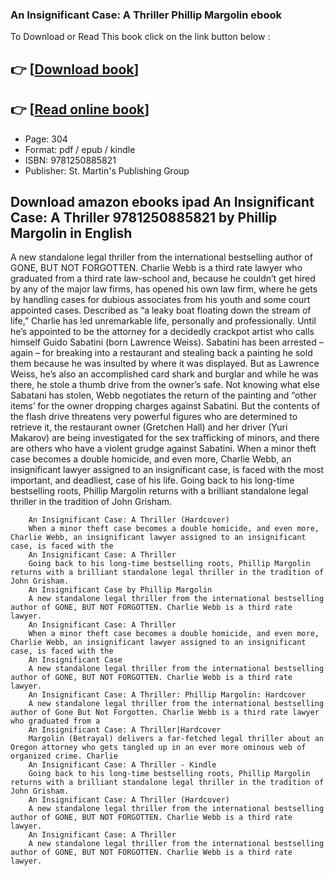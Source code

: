 ### An Insignificant Case: A Thriller Phillip Margolin ebook

To Download or Read This book click on the link button below :

## 👉  [**[Download book](http://filesbooks.info/download.php?group=book&from=github.com&id=721025&lnk=1081 "Download book")**]

## 👉  [**[Read online book](http://filesbooks.info/download.php?group=book&from=github.com&id=721025&lnk=1081 "Read online book")**]


* Page: 304
* Format: pdf / epub / kindle
* ISBN: 9781250885821
* Publisher: St. Martin&#039;s Publishing Group



## Download amazon ebooks ipad An Insignificant Case: A Thriller 9781250885821 by Phillip Margolin in English



A new standalone legal thriller from the international bestselling author of GONE, BUT NOT FORGOTTEN. Charlie Webb is a third rate lawyer who graduated from a third rate law-school and, because he couldn’t get hired by any of the major law firms, has opened his own law firm, where he gets by handling cases for dubious associates from his youth and some court appointed cases. Described as “a leaky boat floating down the stream of life,” Charlie has led unremarkable life, personally and professionally. Until he’s appointed to be the attorney for a decidedly crackpot artist who calls himself Guido Sabatini (born Lawrence Weiss). Sabatini has been arrested – again – for breaking into a restaurant and stealing back a painting he sold them because he was insulted by where it was displayed. But as Lawrence Weiss, he’s also an accomplished card shark and burglar and while he was there, he stole a thumb drive from the owner’s safe. Not knowing what else Sabatani has stolen, Webb negotiates the return of the painting and “other items’ for the owner dropping charges against Sabatini. But the contents of the flash drive threatens very powerful figures who are determined to retrieve it, the restaurant owner (Gretchen Hall) and her driver (Yuri Makarov) are being investigated for the sex trafficking of minors, and there are others who have a violent grudge against Sabatini. When a minor theft case becomes a double homicide, and even more, Charlie Webb, an insignificant lawyer assigned to an insignificant case, is faced with the most important, and deadliest, case of his life. Going back to his long-time bestselling roots, Phillip Margolin returns with a brilliant standalone legal thriller in the tradition of John Grisham.


        An Insignificant Case: A Thriller (Hardcover)
        When a minor theft case becomes a double homicide, and even more, Charlie Webb, an insignificant lawyer assigned to an insignificant case, is faced with the 
        An Insignificant Case: A Thriller
        Going back to his long-time bestselling roots, Phillip Margolin returns with a brilliant standalone legal thriller in the tradition of John Grisham.
        An Insignificant Case by Phillip Margolin
        A new standalone legal thriller from the international bestselling author of GONE, BUT NOT FORGOTTEN. Charlie Webb is a third rate lawyer.
        An Insignificant Case: A Thriller
        When a minor theft case becomes a double homicide, and even more, Charlie Webb, an insignificant lawyer assigned to an insignificant case, is faced with the 
        An Insignificant Case
        A new standalone legal thriller from the international bestselling author of GONE, BUT NOT FORGOTTEN. Charlie Webb is a third rate lawyer.
        An Insignificant Case: A Thriller: Phillip Margolin: Hardcover
        A new standalone legal thriller from the international bestselling author of Gone But Not Forgotten. Charlie Webb is a third rate lawyer who graduated from a 
        An Insignificant Case: A Thriller|Hardcover
        Margolin (Betrayal) delivers a far-fetched legal thriller about an Oregon attorney who gets tangled up in an ever more ominous web of organized crime. Charlie 
        An Insignificant Case: A Thriller - Kindle
        Going back to his long-time bestselling roots, Phillip Margolin returns with a brilliant standalone legal thriller in the tradition of John Grisham.
        An Insignificant Case: A Thriller (Hardcover)
        A new standalone legal thriller from the international bestselling author of GONE, BUT NOT FORGOTTEN. Charlie Webb is a third rate lawyer.
        An Insignificant Case: A Thriller
        A new standalone legal thriller from the international bestselling author of GONE, BUT NOT FORGOTTEN. Charlie Webb is a third rate lawyer.
    




